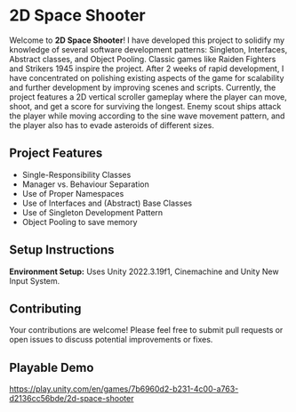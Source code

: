 #      2D Space Shooter
Welcome to **2D Space Shooter**!
I have developed this project to solidify my knowledge of several software development patterns: Singleton, Interfaces, Abstract classes, and Object Pooling.
Classic games like Raiden Fighters and Strikers 1945 inspire the project.
After 2 weeks of rapid development, I have concentrated on polishing existing aspects of the game for scalability and further development by improving scenes and scripts.
Currently, the project features a 2D vertical scroller gameplay where the player can move, shoot, and get a score for surviving the longest. Enemy scout ships attack the player while moving according to the sine wave movement pattern, and the player also has to evade asteroids of different sizes.
## Project Features
-	Single-Responsibility Classes
-	Manager vs. Behaviour Separation
-	Use of Proper Namespaces
-	Use of Interfaces and (Abstract) Base Classes
-	Use of Singleton Development Pattern
-	Object Pooling to save memory

## Setup Instructions
**Environment Setup:** Uses Unity 2022.3.19f1, Cinemachine and Unity New Input System.

## Contributing
Your contributions are welcome! Please feel free to submit pull requests or open issues to discuss potential improvements or fixes.

## Playable Demo
https://play.unity.com/en/games/7b6960d2-b231-4c00-a763-d2136cc56bde/2d-space-shooter

